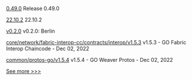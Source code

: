 
[0.49.0](https://github.com/hyperledger/aries-vcx/releases/tag/0.49.0) Release 0.49.0

[22.10.2](https://github.com/hyperledger/besu/releases/tag/22.10.2) 22.10.2

[v0.2.0](https://github.com/hyperledger/solang/releases/tag/v0.2.0) v0.2.0: Berlin

[core/network/fabric-interop-cc/contracts/interop/v1.5.3](https://github.com/hyperledger-labs/weaver-dlt-interoperability/releases/tag/core/network/fabric-interop-cc/contracts/interop/v1.5.3) v1.5.3 - GO Fabric Interop Chaincode - Dec 02, 2022

[common/protos-go/v1.5.4](https://github.com/hyperledger-labs/weaver-dlt-interoperability/releases/tag/common/protos-go/v1.5.4) v1.5.4 - GO Weaver Protos - Dec 02, 2022


[See more >>>](https://start-here.hyperledger.org/releases)
